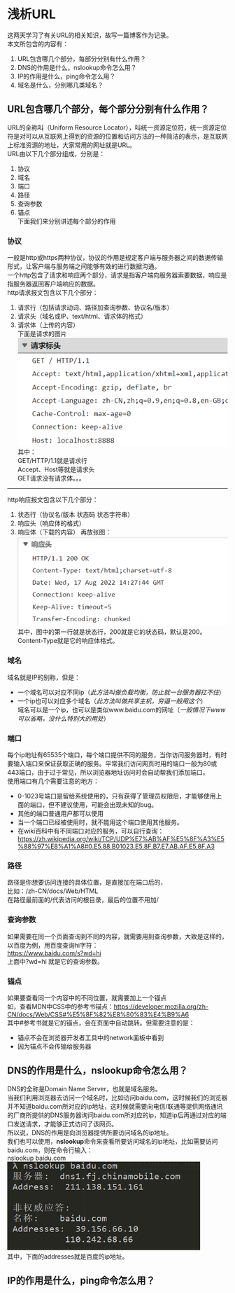 # 浅析URL
这两天学习了有关URL的相关知识，故写一篇博客作为记录。  
本文所包含的内容有：  
1. URL包含哪几个部分，每部分分别有什么作用？
2. DNS的作用是什么，nslookup命令怎么用？
3. IP的作用是什么，ping命令怎么用？
4. 域名是什么，分别哪几类域名？
## URL包含哪几个部分，每个部分分别有什么作用？
URL的全称叫（Uniform Resource Locator），叫统一资源定位符，统一资源定位符是对可以从互联网上得到的资源的位置和访问方法的一种简洁的表示，是互联网上标准资源的地址，大家常用的网址就是URL。  
URL由以下几个部分组成，分别是：  
1. 协议
2. 域名
3. 端口
4. 路径
5. 查询参数
6. 锚点  
下面我们来分别讲述每个部分的作用
### 协议
一般是http或https两种协议，协议的作用是规定客户端与服务器之间的数据传输形式，让客户端与服务端之间能够有效的进行数据沟通。  
一个http包含了请求和响应两个部分，请求是指客户端向服务器索要数据，响应是指服务器返回客户端响应的数据。  
http请求报文包含以下几个部分：
1. 请求行（包括请求动词、路径加查询参数、协议名/版本）
2. 请求头（域名或IP、text/html、请求体的格式）
3. 请求体（上传的内容）  
下面是请求的图片  
![](./picture/qingqiu.png)  
其中：  
GET/HTTP/1.1就是请求行  
Accept、Host等就是请求头  
GET请求没有请求体。。。  
---
http响应报文包含以下几个部分：
1. 状态行（协议名/版本 状态码 状态字符串）
2. 响应头（响应体的格式）
3. 响应体（下载的内容）
再放张图：  
![](./picture/响应.png)
其中，图中的第一行就是状态行，200就是它的状态码，默认是200。Content-Type就是它的响应体格式。
### 域名
域名就是IP的别称，但是：  
* 一个域名可以对应不同ip（*此方法叫做负载均衡，防止就一台服务器扛不住*）
* 一个ip也可以对应多个域名（*此方法叫做共享主机，穷逼一般用这个*）  
域名可以是一个ip，也可以是类似www.baidu.com的网址（*一般情况下www可以省略，没什么特别大的用处*）
### 端口
每个ip地址有65535个端口，每个端口提供不同的服务，当你访问服务器时，有时要输入端口来保证获取正确的服务。平常我们访问网页时用的端口一般为80或443端口，由于过于常见，所以浏览器地址访问时会自动帮我们添加端口。  
使用端口有几个需要注意的地方：  
* 0-1023号端口是留给系统使用的，只有获得了管理员权限后，才能够使用上面的端口，但不建议使用，可能会出现未知的bug。
* 其他的端口普通用户都可以使用
* 当一个端口已经被使用时，就不能用这个端口使用其他服务。
* 在wiki百科中有不同端口对应的服务，可以自行查询：https://zh.wikipedia.org/wiki/TCP/UDP%E7%AB%AF%E5%8F%A3%E5%88%97%E8%A1%A8#0.E5.88.B01023.E5.8F.B7.E7.AB.AF.E5.8F.A3
### 路径
路径是你想要访问连接的具体位置，是直接加在端口后的，  
比如：/zh-CN/docs/Web/HTML  
在路径最前面的/代表访问的根目录，最后的位置不用加/
### 查询参数
如果需要在同一个页面查询到不同的内容，就需要用到查询参数，大致是这样的，以百度为例，用百度查询hi字符：  
https://www.baidu.com/s?wd=hi  
上面中?wd=hi 就是它的查询参数。
### 锚点
如果要查看同一个内容中的不同位置，就需要加上一个锚点  
如，查看MDN中CSS中的参考书锚点：https://developer.mozilla.org/zh-CN/docs/Web/CSS#%E5%8F%82%E8%80%83%E4%B9%A6  
其中#参考书就是它的锚点，会在页面中自动跳转。但需要注意的是：  
* 锚点不会在浏览器开发者工具中的network面板中看到
* 因为锚点不会传输给服务器
## DNS的作用是什么，nslookup命令怎么用？
DNS的全称是Domain Name Server，也就是域名服务。  
当我们利用浏览器去访问一个域名时，比如访问baidu.com，这时候我们的浏览器并不知道baidu.com所对应的ip地址，这时候就需要向电信/联通等提供网络通讯的厂商所提供的DNS服务器询问baidu.com所对应的ip，知道ip后再通过对应的端口发送请求，才能够正式访问了该网页。  
所以说，DNS的作用是向浏览器提供所要访问域名的ip地址。  
我们也可以使用，**nslookup**命令来查看所要访问域名的ip地址，比如需要访问baidu.com，则在命令行输入：  
nslookup baidu.com  
![](./picture/nslookup.png)  
其中，下面的addresses就是百度的ip地址。  
## IP的作用是什么，ping命令怎么用？

